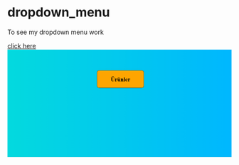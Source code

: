 # dropdown_menu

To see my dropdown menu work 

[click here](https://yusufgozukara.github.io/dropdown_menu/)
![gif](https://github.com/yusufgozukara/dropdown_menu/blob/master/leap2.gif?raw=true)
